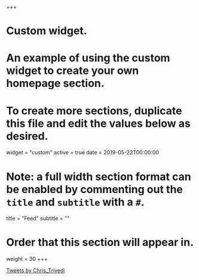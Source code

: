+++
# Custom widget.
# An example of using the custom widget to create your own homepage section.
# To create more sections, duplicate this file and edit the values below as desired.
widget = "custom"
active = true
date = 2019-05-22T00:00:00

# Note: a full width section format can be enabled by commenting out the `title` and `subtitle` with a `#`.
title = "Feed"
subtitle = ""

# Order that this section will appear in.
weight = 30
+++

<a class="twitter-timeline" data-height="750" data-theme="light" href="https://twitter.com/Chris_Trivedi?ref_src=twsrc%5Etfw">Tweets by Chris_Trivedi</a> <script async src="https://platform.twitter.com/widgets.js" charset="utf-8"></script>
